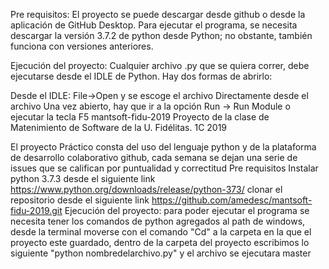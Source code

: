 Pre requisitos:
El proyecto se puede descargar desde github o desde la aplicación de GitHub Desktop. Para ejecutar el programa, se necesita descargar la versión 3.7.2 de python desde Python; no obstante, también funciona con versiones anteriores.

Ejecución del proyecto:
Cualquier archivo .py que se quiera correr, debe ejecutarse desde el IDLE de Python. Hay dos formas de abrirlo:

Desde el IDLE: File->Open y se escoge el archivo
Directamente desde el archivo
Una vez abierto, hay que ir a la opción Run -> Run Module o ejecutar la tecla F5
mantsoft-fidu-2019
Proyecto de la clase de Matenimiento de Software de la U. Fidélitas. 1C 2019

El proyecto Práctico consta del uso del lenguaje python y de la plataforma de desarrollo colaborativo github, cada semana se dejan una serie de issues que se califican por puntualidad y correctitud
Pre requisitos
Instalar python 3.7.3 desde el siguiente link https://www.python.org/downloads/release/python-373/
clonar el repositorio desde el siguiente link https://github.com/amedesc/mantsoft-fidu-2019.git
Ejecución del proyecto:
para poder ejecutar el programa se necesita tener los comandos de python agregados al path de windows, desde la terminal moverse con el comando "Cd" a la carpeta en la que el proyecto este guardado, dentro de la carpeta del proyecto escribimos lo siguiente "python nombredelarchivo.py" y el archivo se ejecutara 
master
